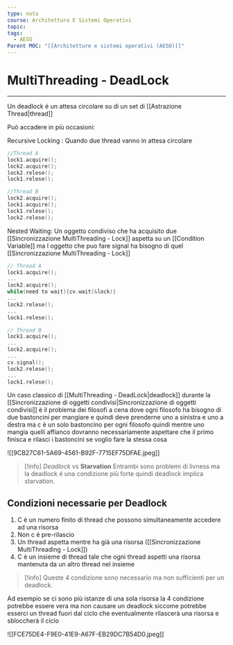 ```yaml
---
type: nota
course: Architettura E Sistemi Operativi
topic: 
tags:
  - AESO
Parent MOC: "[[Architetture e sistemi operativi (AESO)]]"
---
```

# MultiThreading - DeadLock
---
Un deadlock é  un attesa circolare su di un set di [[Astrazione Thread|thread]]

Può accadere in più occasioni:

Recursive Locking :
    Quando due thread vanno in attesa circolare

```c
//Thread A
lock1.acquire();
lock2.acquire();
lock2.relese();
lock1.relese();

//Thread B
lock2.acquire();
lock1.acquire();
lock1.relese();
lock2.relese();
```

Nested Waiting:
	Un oggetto condiviso che ha acquisito due [[Sincronizzazione MultiThreading - Lock]] aspetta su un [[Condition Variable]] ma l oggetto che puo fare signal ha bisogno di quel [[Sincronizzazione MultiThreading - Lock]]

```c
// Thread A
lock1.acquire();
...
lock2.acquire();
while(need to wait){cv.wait(&lock)}
...
lock2.relese();
...
lock1.relese();

// Thread B
lock1.acquire();
...
lock2.acquire();
...
cv.signal();
lock2.relese();
...
lock1.relese();
```

Un caso classico di [[MultiThreading - DeadLock|deadlock]] durante la [[Sincronizzazione di oggetti condivisi|Sincronizzazione di oggetti condivisi]] è il problema dei filosofi a cena dove ogni filosofo ha bisogno di due bastoncini per mangiare e quindi deve prenderne uno a sinistra e uno a destra ma c è un solo bastoncino per ogni filosofo quindi mentre uno mangia quelli affianco dovranno necessariamente aspettare che il primo finisca e rilasci i bastoncini se voglio fare la stessa cosa

![[9CB27C61-5A69-4561-B92F-7715EF75DFAE.jpeg]]

>[!info]  _Deadlock_ vs __Starvation__
Entrambi sono problemi di livness ma la deadlock é una condizione più forte quindi deadlock implica starvation.


## Condizioni necessarie per Deadlock

1. C è un numero finito di thread che possono simultaneamente accedere ad una risorsa
2. Non c é pre-rilascio
3. Un thread aspetta mentre ha già una risorsa ([[Sincronizzazione MultiThreading - Lock]])
4. C è un insieme di thread tale che ogni thread aspetti una risorsa mantenuta da un altro thread nel insieme

>[!info]
 Queste 4 condizione sono necessario ma non sufficienti  per un deadlock.


Ad esempio se ci sono più istanze di una sola risorsa la 4 condizione potrebbe essere vera ma non causare un deadlock siccome potrebbe esserci un thread fuori dal ciclo che eventualmente rilascerà una risorsa e sbloccherà il ciclo

![[FCE75DE4-F9E0-41E9-A67F-EB29DC7B54D0.jpeg]]
